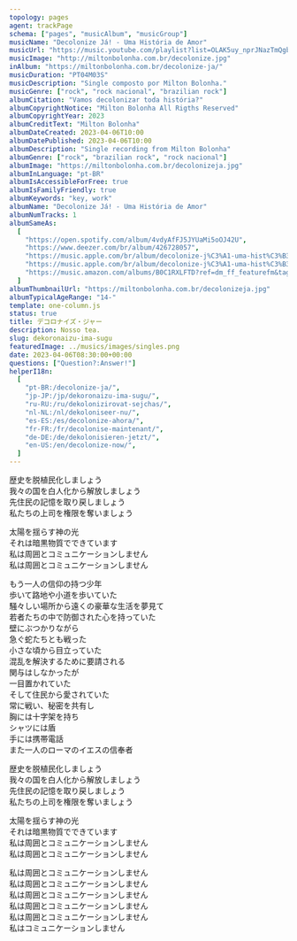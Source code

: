 ```yaml
---
topology: pages
agent: trackPage
schema: ["pages", "musicAlbum", "musicGroup"]
musicName: "Decolonize Já! - Uma História de Amor"
musicUrl: "https://music.youtube.com/playlist?list=OLAK5uy_nprJNazTmQgb-_LeJrLbFJxaGBXtK9rl8&feature=share"
musicImage: "http://miltonbolonha.com.br/decolonize.jpg"
inAlbum: "https://miltonbolonha.com.br/decolonize-ja/"
musicDuration: "PT04M03S"
musicDescription: "Single composto por Milton Bolonha."
musicGenre: ["rock", "rock nacional", "brazilian rock"]
albumCitation: "Vamos decolonizar toda história?"
albumCopyrightNotice: "Milton Bolonha All Rigths Reserved"
albumCopyrightYear: 2023
albumCreditText: "Milton Bolonha"
albumDateCreated: 2023-04-06T10:00
albumDatePublished: 2023-04-06T10:00
albumDescription: "Single recording from Milton Bolonha"
albumGenre: ["rock", "brazilian rock", "rock nacional"]
albumImage: "https://miltonbolonha.com.br/decolonizeja.jpg"
albumInLanguage: "pt-BR"
albumIsAccessibleForFree: true
albumIsFamilyFriendly: true
albumKeywords: "key, work"
albumName: "Decolonize Já! - Uma História de Amor"
albumNumTracks: 1
albumSameAs:
  [
    "https://open.spotify.com/album/4vdyAfFJ5JYUaMi5oOJ42U",
    "https://www.deezer.com/br/album/426728057",
    "https://music.apple.com/br/album/decolonize-j%C3%A1-uma-hist%C3%B3ria-de-amor-ac%C3%BAstico-single/1681155149",
    "https://music.apple.com/br/album/decolonize-j%C3%A1-uma-hist%C3%B3ria-de-amor-ac%C3%BAstico-single/1681155149?at=11lqQE&ct=FFM_f550949664f0d7f56fddc20798eb0fd2&ls=1",
    "https://music.amazon.com/albums/B0C1RXLFTD?ref=dm_ff_featurefm&tag=featurefmbr-20",
  ]
albumThumbnailUrl: "https://miltonbolonha.com.br/decolonizeja.jpg"
albumTypicalAgeRange: "14-"
template: one-column.js
status: true
title: デコロナイズ・ジャー
description: Nosso tea.
slug: dekoronaizu-ima-sugu
featuredImage: ../musics/images/singles.png
date: 2023-04-06T08:30:00+00:00
questions: ["Question?:Answer!"]
helperI18n:
  [
    "pt-BR:/decolonize-ja/",
    "jp-JP:/jp/dekoronaizu-ima-sugu/",
    "ru-RU:/ru/dekolonizirovat-sejchas/",
    "nl-NL:/nl/dekoloniseer-nu/",
    "es-ES:/es/decolonize-ahora/",
    "fr-FR:/fr/decolonise-maintenant/",
    "de-DE:/de/dekolonisieren-jetzt/",
    "en-US:/en/decolonize-now/",
  ]
---
```


歴史を脱植民化しましょう <br />
我々の国を白人化から解放しましょう <br />
先住民の記憶を取り戻しましょう <br />
私たちの上司を権限を奪いましょう

太陽を揺らす神の光 <br />
それは暗黒物質でできています <br />
私は周囲とコミュニケーションしません <br />
私は周囲とコミュニケーションしません

もう一人の信仰の持つ少年 <br />
歩いて路地や小道を歩いていた <br />
騒々しい場所から遠くの豪華な生活を夢見て <br />
若者たちの中で防御された心を持っていた <br />
壁にぶつかりながら <br />
急ぐ蛇たちとも戦った <br />
小さな頃から目立っていた <br />
混乱を解決するために要請される <br />
関与はしなかったが <br />
一目置かれていた <br />
そして住民から愛されていた <br />
常に戦い、秘密を共有し <br />
胸には十字架を持ち <br />
シャツには盾 <br />
手には携帯電話 <br />
また一人のローマのイエスの信奉者

歴史を脱植民化しましょう <br />
我々の国を白人化から解放しましょう <br />
先住民の記憶を取り戻しましょう <br />
私たちの上司を権限を奪いましょう

太陽を揺らす神の光 <br />
それは暗黒物質でできています <br />
私は周囲とコミュニケーションしません <br />
私は周囲とコミュニケーションしません

私は周囲とコミュニケーションしません <br />
私は周囲とコミュニケーションしません <br />
私は周囲とコミュニケーションしません <br />
私は周囲とコミュニケーションしません <br />
私は周囲とコミュニケーションしません <br />
私はコミュニケーションしません
